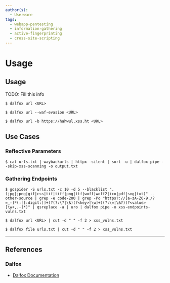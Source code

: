 ```yaml
---
author(s):
  - Userware
tags:
  - webapp-pentesting
  - information-gathering
  - active-fingerprinting
  - cross-site-scripting
---
```

# Usage

## Usage

TODO: Fill this info

```
$ dalfox url <URL>
```

```
$ dalfox url --waf-evasion <URL>
```

```
$ dalfox url -b https://hahwul.xss.ht <URL>
```

## Use Cases

### Reflective Parameters

```
$ cat urls.txt | waybackurls | httpx -silent | sort -u | dalfox pipe --skip-xss-scanning -o output.txt
```

### Gathering Endpoints

```
$ gospider -S urls.txt -c 10 -d 5 --blacklist ".(jpg|jpeg|gif|css|tif|tiff|png|ttf|woff|woff2|ico|pdf|svg|txt)" --other-source | grep -e code-200 | grep -Po "https?://[a-zA-Z0-9./?=_-]*(:[[:digit:]]+)?(?:\?|\&)(?<key>[\w]+)(?:\=|\&?)(?<value>[\w+,.-]*)" | qsreplace -a | uro | dalfox pipe -o xss-endpoints-vulns.txt

$ dalfox url <URL> | cut -d " " -f 2 > xss_vulns.txt

$ dalfox file urls.txt | cut -d " " -f 2 > xss_vulns.txt
```

---
## References

### Dalfox

- [Dalfox Documentation](https://dalfox.hahwul.com/docs/home/)